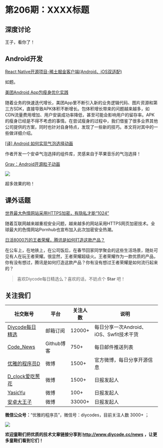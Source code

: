 # 第206期：XXXX标题

## 深度讨论

[]()

王子，看你了！

## Android开发

[React Native开源项目-稀土掘金客户端(Android、iOS双适配)](https://www.diycode.cc/news/2258)

如题。

[美团Android App包瘦身优化实践](https://www.diycode.cc/news/2259)

随着业务的快速迭代增长，美团App里不断引入新的业务逻辑代码、图片资源和第三方SDK，直接导致APK体积不断增长。包体积增长带来的问题越来越多，如CDN流量费用增加、用户安装成功率降低，甚至可能会影响用户的留存率。APK的瘦身已经是不得不考虑的事情。在尝试瘦身的过程中，我们借鉴了很多业界其他公司提供的方案，同时也针对自身特点，发现了一些新的技巧。本文将对其中的一些做详细介绍。

[[译] Android 如何实现气泡选择动画 ](https://www.diycode.cc/news/2260)

作者开发一个安卓气泡选择的组件库，灵感来自于苹果音乐的气泡选择！

[Grav：Android开源粒子动画](https://github.com/glomadrian/Grav)

![](https://github.com/glomadrian/Grav/raw/master/art/login.gif)

超多效果的哟！

## 课外话题

[世界最大色情网站采用HTTPS加密，有隐私才能“1024”](https://www.diycode.cc/news/2247)

随着互联网越来越重视安全问题，越来越多的网站采用HTTPS网页加密技术。全球最大的色情网站Pornhub也宣布加入此次加密安全热潮。

[日活8000万的王者荣耀，腾讯是如何打造这款产品？](http://www.woshipm.com/operate/585863.html)

在公车上，在地铁上，在公司饭后，在春节回家同学聚会的这些生活场景，随处可见有人在玩王者荣耀。很显然，王者荣耀超级火。王者荣耀作为一款优质的产品，你有没有想过，腾讯是如何打造这款产品？你有没有想过王者荣耀是如何流行起来的？

> 喜欢Diycode每日精选么？喜欢的话，不妨点个 **Star** 吧！

## 关注我们

| 社交账号  |  平台  | 关注人数 | 说明 |
| -------- | -------- | -------- | -------- |
| [Diycode每日精选](http://list.qq.com/cgi-bin/qf_invite?id=d469993d2c888e971c0fbb2309c4d84256968386b126b967)|   邮箱订阅  | 12000+ | 每日分享一次Android、iOS、Swfit技术干货  |
| [Code_News](https://github.com/DiyCodes/code_news) |    Github博客  |750+ | 每日邮件推送列表  |
| [优雅的程序员D](http://weibo.com/u/5891258264) |   微博  | 1500+ | 官方微博，每日分享开源信息  |
| [D_clock爱吃葱花](http://weibo.com/u/2480694892)  |   微博  | 1500+ | 日报发起人  |
|[YasicYu](http://weibo.com/3917305697)  |   微博  | 100+ | 日报发起人  |
|[安卓大王子](http://weibo.com/apkbus/)   |   微博  | 33000+ | 日报发起人  |

**微信公众号：**“优雅的程序员”，微信号：diycodes，目前关注人数 3000+ ；

![](http://upload-images.jianshu.io/upload_images/1846413-b42abfa70f909099.jpg?imageMogr2/auto-orient/strip%7CimageView2/2/w/1240)

**欢迎童鞋们把优质的技术文章链接分享到 http://www.diycode.cc/news ，让更多童鞋们看到它们！**